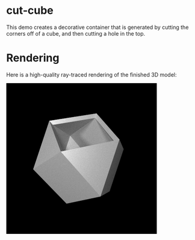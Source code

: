 # cut-cube

This demo creates a decorative container that is generated by cutting the corners off of a cube, and then cutting a hole in the top.

# Rendering

Here is a high-quality ray-traced rendering of the finished 3D model:

![Rendering](rendering.png)
